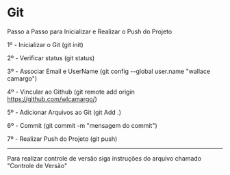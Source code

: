 # Git

Passo a Passo para Inicializar e Realizar o Push do Projeto

1º - Inicializar o Git (git init)

2º - Verificar status (git status)

3º - Associar Email e UserName (git config --global user.name "wallace camargo")

4º - Vincular ao Github (git remote add origin https://github.com/wlcamargo/)

5º - Adicionar Arquivos ao Git (git Add .)

6º - Commit (git commit -m "mensagem do commit")

7º - Realizar Push do Projeto (git push)


------------------------------------------------------------------------------------------

Para realizar controle de versão siga instruções do arquivo chamado "Controle de Versão"
